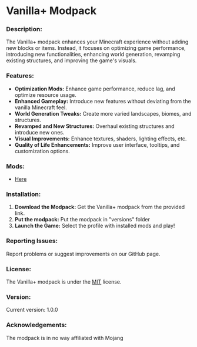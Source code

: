 # Vanilla+ Modpack

### Description:
The Vanilla+ modpack enhances your Minecraft experience without adding new blocks or items. Instead, it focuses on optimizing game performance, introducing new functionalities, enhancing world generation, revamping existing structures, and improving the game's visuals.

### Features:
- **Optimization Mods:** Enhance game performance, reduce lag, and optimize resource usage.
- **Enhanced Gameplay:** Introduce new features without deviating from the vanilla Minecraft feel.
- **World Generation Tweaks:** Create more varied landscapes, biomes, and structures.
- **Revamped and New Structures:** Overhaul existing structures and introduce new ones.
- **Visual Improvements:** Enhance textures, shaders, lighting effects, etc.
- **Quality of Life Enhancements:** Improve user interface, tooltips, and customization options.

### Mods:
- [Here](https://github.com/Better-Modpacks/Vanilla-Plus/blob/main/mods.md)

### Installation:
1. **Download the Modpack:** Get the Vanilla+ modpack from the provided link.
2. **Put the modpack:** Put the modpack in "versions" folder
3. **Launch the Game:** Select the profile with installed mods and play!

### Reporting Issues:
Report problems or suggest improvements on our GitHub page.

### License:
The Vanilla+ modpack is under the [MIT](https://github.com/Better-Modpacks/Vanilla-Plus?tab=MIT-1-ov-file) license.

### Version:
Current version: 1.0.0

### Acknowledgements:
The modpack is in no way affiliated with Mojang
